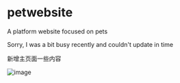 # petwebsite
A platform website focused on pets

Sorry, I was a bit busy recently and couldn't update in time

新增主页面一些内容

![image](https://github.com/qian-qiu-yi-meng/petwebsite/assets/132723135/fe2338fb-a3a3-4245-8900-70fb78ae6625)
